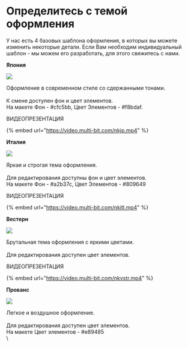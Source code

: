 # Определитесь с темой оформления

У нас есть 4 базовых шаблона оформления, в которых вы можете изменить некоторые детали. Если Вам необходим индивидуальный шаблон - мы можем его разработать, для этого свяжитесь с нами.

**Япония**

![](https://optim.tildacdn.com/tild3430-3034-4231-b562-353031653438/-/resize/300x/-/format/webp/file.png.webp)

Оформление в современном стиле со сдержанными тонами.\
\
К смене доступен фон и цвет элементов.\
На макете Фон - #cfc5bb, Цвет Элементов - #f8bdaf.

ВИДЕОПРЕЗЕНТАЦИЯ

{% embed url="https://video.multi-bit.com/nkjp.mp4" %}



**Италия**

![](https://optim.tildacdn.com/tild3862-3736-4461-b039-643635616137/-/resize/300x/-/format/webp/file_2.png.webp)

Яркая и строгая тема оформления.\
\
Для редактирования доступны фон и цвет элементов.\
На макете Фон - #a2b37c, Цвет Элементов - #809649

ВИДЕОПРЕЗЕНТАЦИЯ

{% embed url="https://video.multi-bit.com/nkitl.mp4" %}

**Вестерн**

![](https://optim.tildacdn.com/tild3834-3035-4238-b463-336133366330/-/resize/300x/-/format/webp/file_3.png.webp)

Брутальная тема оформления с яркими цветами.\
\
Для редактирования доступен цвет элементов.

ВИДЕОПРЕЗЕНТАЦИЯ

{% embed url="https://video.multi-bit.com/nkvstr.mp4" %}

**Прованс**

![](https://optim.tildacdn.com/tild6265-3830-4638-b262-393037623032/-/resize/300x/-/format/webp/file_1.png.webp)

Легкое и воздушное оформление.\
\
Для редактирования доступен цвет элементов.\
На макете Цвет элементов - #e89485\
\
